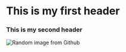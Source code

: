 # This is my first header 
### This is my second header
![Random image from Github](https://octodex.github.com/images/yaktocat.png)
